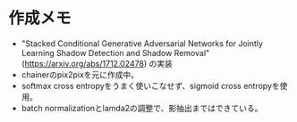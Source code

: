 # 作成メモ
- "Stacked Conditional Generative Adversarial Networks for Jointly Learning Shadow Detection and Shadow Removal"(https://arxiv.org/abs/1712.02478) の実装
- chainerのpix2pixを元に作成中。
- softmax cross entropyをうまく使いこなせず、sigmoid cross entropyを使用。
- batch normalizationとlamda2の調整で、影抽出まではできている。
